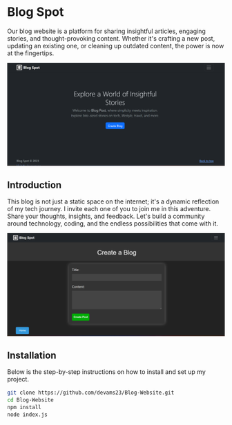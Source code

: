 # Blog Spot

Our blog website is a platform for sharing insightful articles, engaging stories, and thought-provoking content. Whether it's crafting a new post, updating an existing one, or cleaning up outdated content, the power is now at the fingertips.

![H](homepage.png)

## Introduction
This blog is not just a static space on the internet; it's a dynamic reflection of my tech journey.
I invite each one of you to join me in this adventure. Share your thoughts, insights, and feedback. Let's build a community around technology, coding, and the endless possibilities that come with it.

![H](create.png)
## Installation

Below is the step-by-step instructions on how to install and set up my project.

```bash
git clone https://github.com/devams23/Blog-Website.git
cd Blog-Website
npm install
node index.js
